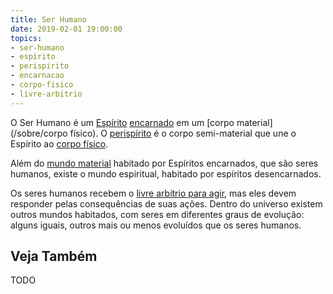 ```yaml
---
title: Ser Humano
date: 2019-02-01 19:00:00
topics:
- ser-humano
- espirito
- perispirito
- encarnacao
- corpo-fisico
- livre-arbitrio
---
```


O Ser Humano é um [Espírito](/sobre/espíritos) [encarnado](/sobre/encarnacao) em um
[corpo material](/sobre/corpo físico). O [perispírito](/sobre/perispírito) é
o corpo semi-material que une o Espírito ao [corpo físico](/sobre/corpo-fisico).

Além do [mundo material](/sobre/mundo-material) habitado por
Espíritos encarnados, que são seres humanos, existe o mundo espiritual,
habitado por espíritos desencarnados.

Os seres humanos recebem o [livre arbítrio para agir](/leis-divinas/livre-arbítrio), mas eles
devem responder pelas consequências de suas ações. Dentro do universo existem
outros mundos habitados, com seres em diferentes graus de evolução: alguns
iguais, outros mais ou menos evoluídos que os seres humanos.

## Veja Também

TODO
